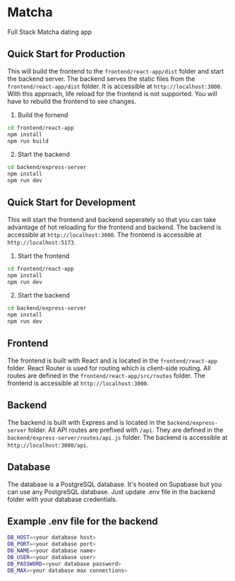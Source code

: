 # Matcha

Full Stack Matcha dating app

## Quick Start for Production

This will build the frontend to the `frontend/react-app/dist` folder and start the backend server.
The backend serves the static files from the `frontend/react-app/dist` folder.
It is accessible at `http://localhost:3000`.
With this approach, life reload for the frontend is not supported. You will have to rebuild the frontend to see changes.


1. Build the fornend
```bash
cd frontend/react-app
npm install
npm run build
````

2. Start the backend

```bash
cd backend/express-server
npm install
npm run dev
```

## Quick Start for Development

This will start the frontend and backend seperately so that you can take advantage of hot reloading for the frontend and backend.
The backend is accessible at `http://localhost:3000`. The frontend is accessible at `http://localhost:5173`.

1. Start the frontend

```bash
cd frontend/react-app
npm install
npm run dev
```

2. Start the backend

```bash
cd backend/express-server
npm install
npm run dev
```

## Frontend

The frontend is built with React and is located in the `frontend/react-app` folder.
React Router is used for routing which is client-side routing.
All routes are defined in the `frontend/react-app/src/routes` folder.
The frontend is accessible at `http://localhost:3000`.

## Backend

The backend is built with Express and is located in the `backend/express-server` folder.
All API routes are prefixed with `/api`.
They are defined in the `backend/express-server/routes/api.js` folder.
The backend is accessible at `http://localhost:3000/api`.

## Database

The database is a PostgreSQL database.
It's hosted on Supabase but you can use any PostgreSQL database. Just update .env file in the backend folder with your database credentials.


## Example .env file for the backend

```bash
DB_HOST=<your database host>
DB_PORT=<your database port>
DB_NAME=<your database name>
DB_USER=<your database user>
DB_PASSWORD=<your database password>
DB_MAX=<your database max connections>
```
